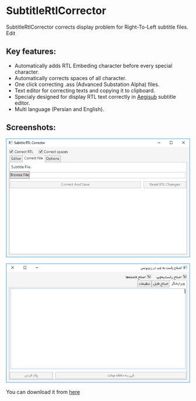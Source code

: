# SubtitleRtlCorrector
SubtitleRtlCorrector corrects display problem for Right-To-Left subtitle files. Edit

## Key features:
* Automatically adds RTL Embeding character before every special character.
* Automatically corrects spaces of all character.
* One click correcting .ass (Advanced Substation Alpha) files.
* Text editor for correcting texts and copying it to clipboard.
* Specialy designed for display RTL text correctly in [Aegisub](http://www.aegisub.org/) subtitle editor.
* Multi language (Persian and English).

## Screenshots:
![SubtitleRtlCorrector English](subtitlertlcorrector_en.png)

![SubtitleRtlCorrector Persian](subtitlertlcorrector_fa.png)


You can download it from [here](https://github.com/Majid110/SubtitleRtlCorrector/releases)
